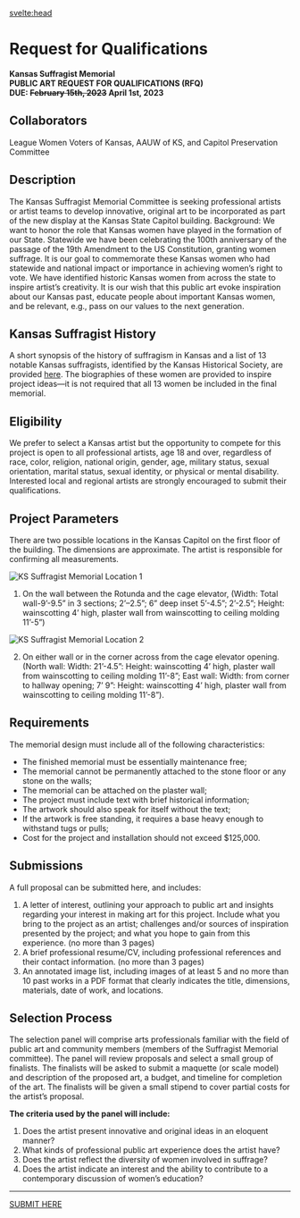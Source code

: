 <script>
	import capitol1 from "$lib/assets/capitol-1.jpg?webp&w=630"
	import capitol2 from "$lib/assets/capitol-2.jpg?webp&rotate=90&w=630"
</script>

<svelte:head>

<title>Request for Qualifications - Kansas Suffragist Memorial</title>
<!-- <meta
		name="description"
		content="Join us in commemorating the hallowed history of Kansas suffragists and their fight to secure
	the vote for all women."
	/> -->
</svelte:head>

<div class="prose lg:prose-lg mx-auto mt-8">
	<h1 class="text-center">Request for Qualifications</h1>

**Kansas Suffragist Memorial  
PUBLIC ART REQUEST FOR QUALIFICATIONS (RFQ)  
DUE: ~~February 15th, 2023~~ April 1st, 2023**

## Collaborators

League Women Voters of Kansas, AAUW of KS, and Capitol Preservation Committee

## Description

The Kansas Suffragist Memorial Committee is seeking professional artists or artist teams to develop innovative, original art to be incorporated as part of the new display at the Kansas State Capitol building.
Background: We want to honor the role that Kansas women have played in the formation of our State. Statewide we have been celebrating the 100th anniversary of the passage of the 19th Amendment to the US Constitution, granting women suffrage. It is our goal to commemorate these Kansas women who had statewide and national impact or importance in achieving women’s right to vote. We have identified historic Kansas women from across the state to inspire artist’s creativity. It is our wish that this public art evoke inspiration about our Kansas past, educate people about important Kansas women, and be relevant, e.g., pass on our values to the next generation.

## Kansas Suffragist History

A short synopsis of the history of suffragism in Kansas and a list of 13 notable Kansas suffragists, identified by the Kansas Historical Society, are provided [here](/history). The biographies of these women are provided to inspire project ideas—it is not required that all 13 women be included in the final memorial.

## Eligibility

We prefer to select a Kansas artist but the opportunity to compete for this project is open to all professional artists, age 18 and over, regardless of race, color, religion, national origin, gender, age, military status, sexual orientation, marital status, sexual identity, or physical or mental disability. Interested local and regional artists are strongly encouraged to submit their qualifications.

## Project Parameters

There are two possible locations in the Kansas Capitol on the first floor of the building. The dimensions are approximate. The artist is responsible for confirming all measurements.

<img src="{capitol1}" class="prose-img mx-auto" alt="KS Suffragist Memorial Location 1" />

1. On the wall between the Rotunda and the cage elevator, (Width: Total wall-9’-9.5” in 3 sections; 2’–2.5”; 6” deep inset 5’-4.5”; 2’-2.5”; Height: wainscotting 4’ high, plaster wall from wainscotting to ceiling molding 11’-5”)

<img src="{capitol2}" class="prose-img mx-auto"  alt="KS Suffragist Memorial Location 2" />

2. On either wall or in the corner across from the cage elevator opening. (North wall: Width: 21’-4.5”: Height: wainscotting 4’ high, plaster wall from wainscotting to ceiling molding 11’-8”; East wall: Width: from corner to hallway opening; 7’ 9”: Height: wainscotting 4’ high, plaster wall from wainscotting to ceiling molding 11’-8”).

## Requirements

The memorial design must include all of the following characteristics:

- The finished memorial must be essentially maintenance free;
- The memorial cannot be permanently attached to the stone floor or any stone on the walls;
- The memorial can be attached on the plaster wall;
- The project must include text with brief historical information;
- The artwork should also speak for itself without the text;
- If the artwork is free standing, it requires a base heavy enough to withstand tugs or pulls;
- Cost for the project and installation should not exceed $125,000.

## Submissions

A full proposal can be submitted here, and includes:

1. A letter of interest, outlining your approach to public art and insights regarding your interest in making art for this project. Include what you bring to the project as an artist; challenges and/or sources of inspiration presented by the project; and what you hope to gain from this experience. (no more than 3 pages)
2. A brief professional resume/CV, including professional references and their contact information. (no more than 3 pages)
3. An annotated image list, including images of at least 5 and no more than 10 past
   works in a PDF format that clearly indicates the title, dimensions, materials, date of work, and locations.

## Selection Process

The selection panel will comprise arts professionals familiar with the field of public art and community members (members of the Suffragist Memorial committee). The panel will review proposals and select a small group of finalists. The finalists will be asked to submit a maquette (or scale model) and description of the proposed art, a budget, and timeline for completion of the art. The finalists will be given a small stipend to cover partial costs for the artist’s proposal.

**The criteria used by the panel will include:**

1. Does the artist present innovative and original ideas in an eloquent manner?
2. What kinds of professional public art experience does the artist have?
3. Does the artist reflect the diversity of women involved in suffrage?
4. Does the artist indicate an interest and the ability to contribute to a contemporary discussion of women’s education?

---

<a class="text-xl font-bold" href="/submit">SUBMIT HERE</a>

</div>

